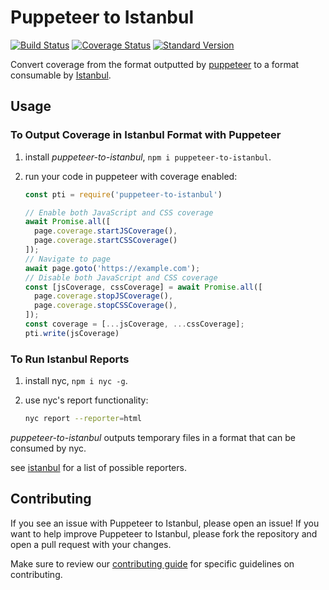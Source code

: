 # Puppeteer to Istanbul

[![Build Status](https://travis-ci.org/istanbuljs/puppeteer-to-istanbul.svg?branch=master)](https://travis-ci.org/istanbuljs/puppeteer-to-istanbul)
[![Coverage Status](https://coveralls.io/repos/github/istanbuljs/puppeteer-to-istanbul/badge.svg?branch=master)](https://coveralls.io/github/istanbuljs/puppeteer-to-istanbul?branch=master)
[![Standard Version](https://img.shields.io/badge/release-standard%20version-brightgreen.svg)](https://github.com/conventional-changelog/standard-version)

Convert coverage from the format outputted by [puppeteer](https://developers.google.com/web/tools/puppeteer/) to a format consumable by [Istanbul][istanbul].

## Usage

### To Output Coverage in Istanbul Format with Puppeteer

1. install _puppeteer-to-istanbul_, `npm i puppeteer-to-istanbul`.
2. run your code in puppeteer with coverage enabled:

    ```js
    const pti = require('puppeteer-to-istanbul')

    // Enable both JavaScript and CSS coverage
    await Promise.all([
      page.coverage.startJSCoverage(),
      page.coverage.startCSSCoverage()
    ]);
    // Navigate to page
    await page.goto('https://example.com');
    // Disable both JavaScript and CSS coverage
    const [jsCoverage, cssCoverage] = await Promise.all([
      page.coverage.stopJSCoverage(),
      page.coverage.stopCSSCoverage(),
    ]);
    const coverage = [...jsCoverage, ...cssCoverage];
    pti.write(jsCoverage)
    ```
        
### To Run Istanbul Reports

1. install nyc, `npm i nyc -g`.
2. use nyc's report functionality:

    ```bash
    nyc report --reporter=html
    ```
    
_puppeteer-to-istanbul_ outputs temporary files in a format that can be
consumed by nyc.

see [istanbul](https://github.com/istanbuljs/istanbuljs/tree/master/packages/istanbul-reports/lib) for a list of possible reporters.

## Contributing

If you see an issue with Puppeteer to Istanbul, please open an issue! If you want to help improve Puppeteer to Istanbul, please fork the repository and open a pull request with your changes.

Make sure to review our [contributing guide][contributing] for specific guidelines on contributing.

[coveralls]: https://github.com/GoogleChrome/puppeteer
[istanbul]: https://github.com/istanbuljs/istanbuljs
[nyc]: https://github.com/istanbuljs/nyc
[contributing]: https://github.com/istanbuljs/puppeteer-to-istanbul/blob/master/CONTRIBUTING.md
